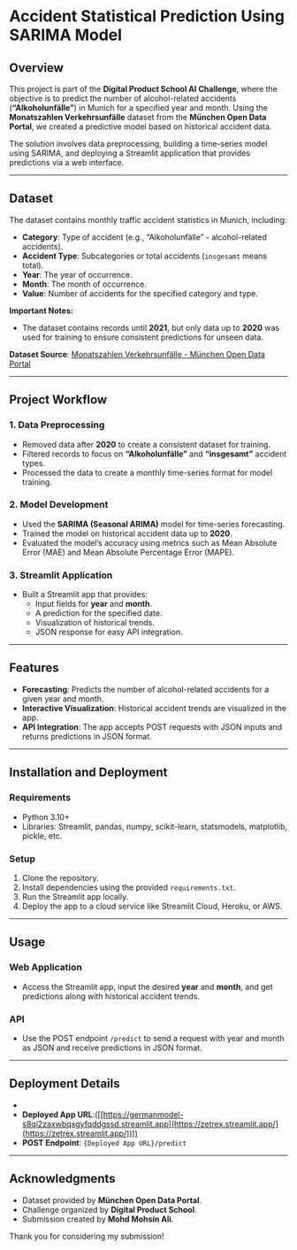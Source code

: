 # Accident Statistical Prediction Using SARIMA Model

## Overview
This project is part of the **Digital Product School AI Challenge**, where the objective is to predict the number of alcohol-related accidents (**“Alkoholunfälle”**) in Munich for a specified year and month. Using the **Monatszahlen Verkehrsunfälle** dataset from the **München Open Data Portal**, we created a predictive model based on historical accident data.

The solution involves data preprocessing, building a time-series model using SARIMA, and deploying a Streamlit application that provides predictions via a web interface.

---

## Dataset
The dataset contains monthly traffic accident statistics in Munich, including:

- **Category**: Type of accident (e.g., “Alkoholunfälle” - alcohol-related accidents).
- **Accident Type**: Subcategories or total accidents (`insgesamt` means total).
- **Year**: The year of occurrence.
- **Month**: The month of occurrence.
- **Value**: Number of accidents for the specified category and type.

**Important Notes:**
- The dataset contains records until **2021**, but only data up to **2020** was used for training to ensure consistent predictions for unseen data.

**Dataset Source**: [Monatszahlen Verkehrsunfälle - München Open Data Portal]([https://www.opengov-muenchen.de](https://opendata.muenchen.de/dataset/monatszahlen-verkehrsunfaelle/resource/40094bd6-f82d-4979-949b-26c8dc00b9a7))

---

## Project Workflow

### 1. Data Preprocessing
- Removed data after **2020** to create a consistent dataset for training.
- Filtered records to focus on **“Alkoholunfälle”** and **“insgesamt”** accident types.
- Processed the data to create a monthly time-series format for model training.

### 2. Model Development
- Used the **SARIMA (Seasonal ARIMA)** model for time-series forecasting.
- Trained the model on historical accident data up to **2020**.
- Evaluated the model’s accuracy using metrics such as Mean Absolute Error (MAE) and Mean Absolute Percentage Error (MAPE).

### 3. Streamlit Application
- Built a Streamlit app that provides:
  - Input fields for **year** and **month**.
  - A prediction for the specified date.
  - Visualization of historical trends.
  - JSON response for easy API integration.

---

## Features
- **Forecasting**: Predicts the number of alcohol-related accidents for a given year and month.
- **Interactive Visualization**: Historical accident trends are visualized in the app.
- **API Integration**: The app accepts POST requests with JSON inputs and returns predictions in JSON format.

---

## Installation and Deployment

### Requirements
- Python 3.10+
- Libraries: Streamlit, pandas, numpy, scikit-learn, statsmodels, matplotlib, pickle, etc.

### Setup
1. Clone the repository.
2. Install dependencies using the provided `requirements.txt`.
3. Run the Streamlit app locally.
4. Deploy the app to a cloud service like Streamlit Cloud, Heroku, or AWS.

---

## Usage

### Web Application
- Access the Streamlit app, input the desired **year** and **month**, and get predictions along with historical accident trends.

### API
- Use the POST endpoint `/predict` to send a request with year and month as JSON and receive predictions in JSON format.

---

## Deployment Details
- 
- **Deployed App URL**:([[https://germanmodel-s8qi2zaxwbqxgyfqddgssd.streamlit.app](https://zetrex.streamlit.app/](https://zetrex.streamlit.app/))))
- **POST Endpoint**: `{Deployed App URL}/predict`

---

## Acknowledgments
- Dataset provided by **München Open Data Portal**.
- Challenge organized by **Digital Product School**.
- Submission created by **Mohd Mohsin Ali**.

Thank you for considering my submission!
